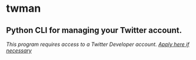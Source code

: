 # twman
## Python CLI for managing your Twitter account.

*This program requires access to a Twitter Developer account.* [*Apply here if necessary*](https://developer.twitter.com/en/apply-for-access)

